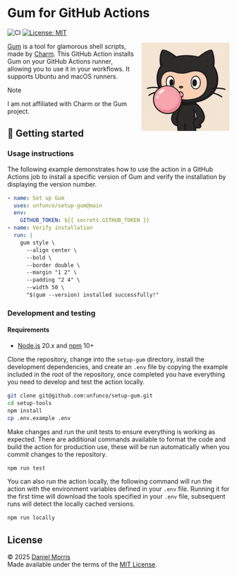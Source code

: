 # Gum for GitHub Actions

![CI](https://github.com/unfunco/setup-gum/actions/workflows/ci.yaml/badge.svg)
[![License: MIT](https://img.shields.io/badge/License-MIT-purple.svg)](https://opensource.org/licenses/MIT)

<img src="assets/images/octocat.jpg" alt="Octocat blowing a bubblegum bubble" width="200" align="right" style="padding: 0 0 0 10px">

[Gum] is a tool for glamorous shell scripts, made by [Charm]. This GitHub Action
installs Gum on your GitHub Actions runner, allowing you to use it in your
workflows. It supports Ubuntu and macOS runners.

> [!NOTE]
> I am not affiliated with Charm or the Gum project.

## 🔧 Getting started

### Usage instructions

The following example demonstrates how to use the action in a GitHub Actions job
to install a specific version of Gum and verify the installation by displaying
the version number.

```yaml
- name: Set up Gum
  uses: unfunco/setup-gum@main
  env:
    GITHUB_TOKEN: ${{ secrets.GITHUB_TOKEN }}
- name: Verify installation
  run: |
    gum style \
      --align center \
      --bold \
      --border double \
      --margin "1 2" \
      --padding "2 4" \
      --width 50 \
      "$(gum --version) installed successfully!"
```

### Development and testing

#### Requirements

- [Node.js] 20.x and [npm] 10+

Clone the repository, change into the `setup-gum` directory, install the
development dependencies, and create an `.env` file by copying the example
included in the root of the repository, once completed you have everything you
need to develop and test the action locally.

```bash
git clone git@github.com:unfunco/setup-gum.git
cd setup-tools
npm install
cp .env.example .env
```

Make changes and run the unit tests to ensure everything is working as expected.
There are additional commands available to format the code and build the action
for production use, these will be run automatically when you commit changes to
the repository.

```bash
npm run test
```

You can also run the action locally, the following command will run the action
with the environment variables defined in your `.env` file. Running it for the
first time will download the tools specified in your `.env` file, subsequent
runs will detect the locally cached versions.

```bash
npm run locally
```

## License

© 2025 [Daniel Morris]\
Made available under the terms of the [MIT License].

[charm]: https://charm.land
[daniel morris]: https://unfun.co
[gum]: https://github.com/charmbracelet/gum
[node.js]: https://nodejs.org
[npm]: https://www.npmjs.com
[mit license]: LICENSE.md
